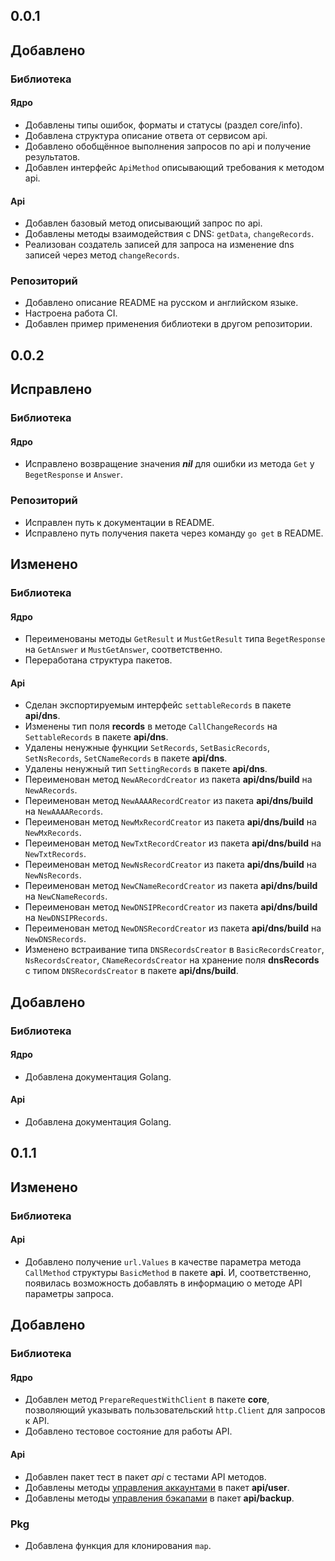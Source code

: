 ## 0.0.1

## Добавлено

### Библиотека

#### Ядро

* Добавлены типы ошибок, форматы и статусы (раздел core/info).
* Добавлена структура описание ответа от сервисом api.
* Добавлено обобщённое выполнения запросов по api и получение результатов.
* Добавлен интерфейс `ApiMethod` описывающий требования к методом api.

#### Api

* Добавлен базовый метод описывающий запрос по api.
* Добавлены методы взаимодействия с DNS: `getData`, `changeRecords`.
* Реализован создатель записей для запроса на изменение dns записей через метод `changeRecords`.

### Репозиторий

* Добавлено описание README на русском и английском языке.
* Настроена работа CI.
* Добавлен пример применения библиотеки в другом репозитории.

## 0.0.2

## Исправлено

### Библиотека

#### Ядро

* Исправлено возвращение значения ***nil*** для ошибки из метода `Get` у `BegetResponse` и `Answer`.

### Репозиторий

* Исправлен путь к документации в README.
* Исправлено путь получения пакета через команду `go get` в README.

## Изменено

### Библиотека

#### Ядро

* Переименованы методы `GetResult` и `MustGetResult` типа `BegetResponse` на `GetAnswer` и `MustGetAnswer`, соответственно.
* Переработана структура пакетов.

#### Api

* Сделан экспортируемым интерфейс `settableRecords` в пакете **api/dns**.
* Изменены тип поля **records** в методе `CallChangeRecords` на `SettableRecords` в пакете **api/dns**.
* Удалены ненужные функции `SetRecords`, `SetBasicRecords`, `SetNsRecords`, `SetCNameRecords` в пакете **api/dns**.
* Удалены ненужный тип `SettingRecords` в пакете **api/dns**.
* Переименован метод `NewARecordCreator` из пакета **api/dns/build** на `NewARecords`.
* Переименован метод `NewAAAARecordCreator` из пакета **api/dns/build** на `NewAAAARecords`.
* Переименован метод `NewMxRecordCreator` из пакета **api/dns/build** на `NewMxRecords`.
* Переименован метод `NewTxtRecordCreator` из пакета **api/dns/build** на `NewTxtRecords`.
* Переименован метод `NewNsRecordCreator` из пакета **api/dns/build** на `NewNsRecords`.
* Переименован метод `NewCNameRecordCreator` из пакета **api/dns/build** на `NewCNameRecords`.
* Переименован метод `NewDNSIPRecordCreator` из пакета **api/dns/build** на `NewDNSIPRecords`.
* Переименован метод `NewDNSRecordCreator` из пакета **api/dns/build** на `NewDNSRecords`.
* Изменено встраивание типа `DNSRecordsCreator` в `BasicRecordsCreator`, `NsRecordsCreator`, `CNameRecordsCreator`
  на хранение поля **dnsRecords** с типом `DNSRecordsCreator` в пакетe **api/dns/build**.

## Добавлено

### Библиотека

#### Ядро

* Добавлена документация Golang.

#### Api

* Добавлена документация Golang.

## 0.1.1

## Изменено

### Библиотека

#### Api

* Добавлено получение `url.Values` в качестве параметра метода `CallMethod` структуры `BasicMethod` в пакете **api**. 
  И, соответственно, появилась возможность добавлять в информацию о методе API параметры запроса.

## Добавлено

### Библиотека

#### Ядро

* Добавлен метод `PrepareRequestWithClient` в пакете **core**, позволяющий указывать пользовательский 
  `http.Client` для запросов к API.
* Добавлено тестовое состояние для работы API.

#### Api

* Добавлен пакет тест в пакет *api* с тестами API методов.
* Добавлены методы [управления аккаунтами](https://beget.com/ru/kb/api/funkczii-upravleniya-akkauntom) в 
  пакет **api/user**.
* Добавлены методы [управления бэкапами](https://beget.com/ru/kb/api/funkczii-upravleniya-bekapami) в
  пакет **api/backup**.

### Pkg

* Добавлена функция для клонирования `map`.